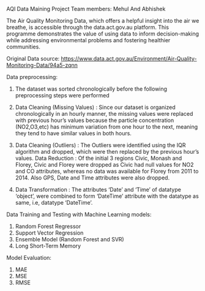 AQI Data Maining Project
Team members: Mehul And Abhishek

The Air Quality Monitoring Data, which offers a helpful insight into the air we breathe, is accessible through the data.act.gov.au platform. This programme demonstrates the value of using data to inform decision-making while addressing environmental problems and fostering healthier communities.

Original Data source: https://www.data.act.gov.au/Environment/Air-Quality-Monitoring-Data/94a5-zqnn


Data preprocessing:

1. The dataset was sorted chronologically before the following preprocessing steps were performed

2. Data Cleaning (Missing Values) :  Since our dataset is organized chronologically in an hourly manner, the missing values were replaced with previous hour’s values because the particle concentration (NO2,O3,etc) has minimum variation from one hour to the next, meaning they tend to have similar values in both hours.

3. Data Cleaning (Outliers) :  The Outliers were identified using the IQR algorithm and dropped, which were then replaced by the previous hour’s values.
Data Reduction :  Of the initial 3 regions Civic, Monash and Florey,  Civic and Florey were dropped as Civic had null values for NO2 and CO attributes, whereas no data was available for Florey from 2011 to 2014.  Also GPS, Date and Time attributes were also dropped.

4. Data Transformation :  The attributes ‘Date’ and ‘Time’ of datatype ‘object’, were combined to form ‘DateTime’ attribute with the datatype as same, i.e, datatype ‘DateTime’.

Data Training and Testing with Machine Learning models:

1. Random Forest Regressor
2. Support Vector Regression
3. Ensemble Model (Random Forest and SVR) 
4. Long Short-Term Memory

Model Evaluation:
1. MAE
2. MSE
3. RMSE
